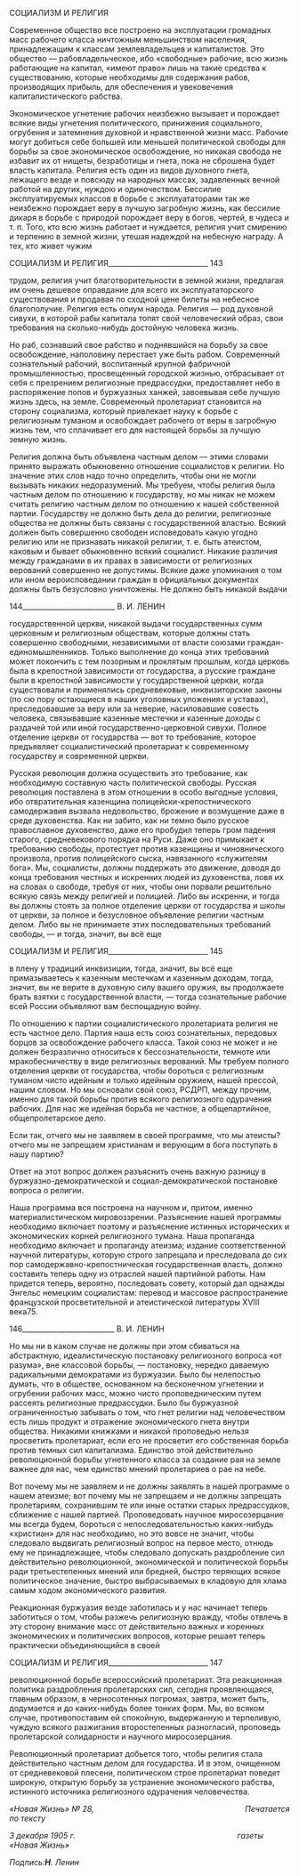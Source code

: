 СОЦИАЛИЗМ И РЕЛИГИЯ

Современное общество все построено на эксплуатации громадных масс рабочего класса ничтожным меньшинством населения, принадлежащим к классам землевладель­цев и капиталистов. Это общество — рабовладельческое, ибо «свободные» рабочие, всю жизнь работающие на капитал, «имеют право» лишь на такие средства к существо­ванию, которые необходимы для содержания рабов, производящих прибыль, для обес­печения и увековечения капиталистического рабства.

Экономическое угнетение рабочих неизбежно вызывает и порождает всякие виды угнетения политического, принижения социального, огрубения и затемнения духовной и нравственной жизни масс. Рабочие могут добиться себе большей или меньшей поли­тической свободы для борьбы за свое экономическое освобождение, но никакая свобо­да не избавит их от нищеты, безработицы и гнета, пока не сброшена будет власть капи­тала. Религия есть один из видов духовного гнета, лежащего везде и повсюду на народ­ных массах, задавленных вечной работой на других, нуждою и одиночеством. Бессилие эксплуатируемых классов в борьбе с эксплуататорами так же неизбежно порождает ве­ру в лучшую загробную жизнь, как бессилие дикаря в борьбе с природой порождает веру в богов, чертей, в чудеса и т. п. Того, кто всю жизнь работает и нуждается, религия учит смирению и терпению в земной жизни, утешая надеждой на небесную награду. А тех, кто живет чужим

  

СОЦИАЛИЗМ И РЕЛИГИЯ____________________________ 143

трудом, религия учит благотворительности в земной жизни, предлагая им очень деше­вое оправдание для всего их эксплуататорского существования и продавая по сходной цене билеты на небесное благополучие. Религия есть опиум народа. Религия — род ду­ховной сивухи, в которой рабы капитала топят свой человеческий образ, свои требова­ния на сколько-нибудь достойную человека жизнь.

Но раб, сознавший свое рабство и поднявшийся на борьбу за свое освобождение, на­половину перестает уже быть рабом. Современный сознательный рабочий, воспитан­ный крупной фабричной промышленностью, просвещенный городской жизнью, отбра­сывает от себя с презрением религиозные предрассудки, предоставляет небо в распо­ряжение попов и буржуазных ханжей, завоевывая себе лучшую жизнь здесь, на земле. Современный пролетариат становится на сторону социализма, который привлекает науку к борьбе с религиозным туманом и освобождает рабочего от веры в загробную жизнь тем, что сплачивает его для настоящей борьбы за лучшую земную жизнь.

Религия должна быть объявлена частным делом — этими словами принято выражать обыкновенно отношение социалистов к религии. Но значение этих слов надо точно оп­ределить, чтобы они не могли вызывать никаких недоразумений. Мы требуем, чтобы религия была частным делом по отношению к государству, но мы никак не можем счи­тать религию частным делом по отношению к нашей собственной партии. Государству не должно быть дела до религии, религиозные общества не должны быть связаны с го­сударственной властью. Всякий должен быть совершенно свободен исповедовать ка­кую угодно религию или не признавать никакой религии, т. е. быть атеистом, каковым и бывает обыкновенно всякий социалист. Никакие различия между гражданами в их правах в зависимости от религиозных верований совершенно не допустимы. Всякие даже упоминания о том или ином вероисповедании граждан в официальных докумен­тах должны быть безусловно уничтожены. Не должно быть никакой выдачи

  

144__________________________ В. И. ЛЕНИН

государственной церкви, никакой выдачи государственных сумм церковным и религи­озным обществам, которые должны стать совершенно свободными, независимыми от власти союзами граждан-единомышленников. Только выполнение до конца этих требо­ваний может покончить с тем позорным и проклятым прошлым, когда церковь была в крепостной зависимости от государства, а русские граждане были в крепостной зави­симости у государственной церкви, когда существовали и применялись средневековые, инквизиторские законы (по сю пору остающиеся в наших уголовных уложениях и уста­вах), преследовавшие за веру или за неверие, насиловавшие совесть человека, связы­вавшие казенные местечки и казенные доходы с раздачей той или иной государствен­но-церковной сивухи. Полное отделение церкви от государства — вот то требование, которое предъявляет социалистический пролетариат к современному государству и со­временной церкви.

Русская революция должна осуществить это требование, как необходимую состав­ную часть политической свободы. Русская революция поставлена в этом отношении в особо выгодные условия, ибо отвратительная казенщина полицейски-крепостнического самодержавия вызвала недовольство, брожение и возмущение даже в среде духовенст­ва. Как ни забито, как ни темно было русское православное духовенство, даже его про­будил теперь гром падения старого, средневекового порядка на Руси. Даже оно примы­кает к требованию свободы, протестует против казенщины и чиновнического произво­ла, против полицейского сыска, навязанного «служителям бога». Мы, социалисты, должны поддержать это движение, доводя до конца требования честных и искренних людей из духовенства, ловя их на словах о свободе, требуя от них, чтобы они порвали решительно всякую связь между религией и полицией. Либо вы искренни, и тогда вы должны стоять за полное отделение церкви от государства и школы от церкви, за пол­ное и безусловное объявление религии частным делом. Либо вы не принимаете этих последовательных требований свободы, — и тогда, значит, вы всё еще

  

СОЦИАЛИЗМ И РЕЛИГИЯ____________________________ 145

в плену у традиций инквизиции, тогда, значит, вы всё еще примазываетесь к казенным местечкам и казенным доходам, тогда, значит, вы не верите в духовную силу вашего оружия, вы продолжаете брать взятки с государственной власти, — тогда сознательные рабочие всей России объявляют вам беспощадную войну.

По отношению к партии социалистического пролетариата религия не есть частное дело. Партия наша есть союз сознательных, передовых борцов за освобождение рабоче­го класса. Такой союз не может и не должен безразлично относиться к бессознательно­сти, темноте или мракобесничеству в виде религиозных верований. Мы требуем полно­го отделения церкви от государства, чтобы бороться с религиозным туманом чисто идейным и только идейным оружием, нашей прессой, нашим словом. Но мы основали свой союз, РСДРП, между прочим, именно для такой борьбы против всякого религиоз­ного одурачения рабочих. Для нас же идейная борьба не частное, а общепартийное, общепролетарское дело.

Если так, отчего мы не заявляем в своей программе, что мы атеисты? отчего мы не запрещаем христианам и верующим в бога поступать в нашу партию?

Ответ на этот вопрос должен разъяснить очень важную разницу в буржуазно-демократической и социал-демократической постановке вопроса о религии.

Наша программа вся построена на научном и, притом, именно материалистическом мировоззрении. Разъяснение нашей программы необходимо включает поэтому и разъ­яснение истинных исторических и экономических корней религиозного тумана. Наша пропаганда необходимо включает и пропаганду атеизма; издание соответственной на­учной литературы, которую строго запрещала и преследовала до сих пор самодержав­но-крепостническая государственная власть, должно составить теперь одну из отраслей нашей партийной работы. Нам придется теперь, вероятно, последовать совету, который дал однажды Энгельс немецким социалистам: перевод и массовое распространение французской просветительной и атеистической литературы XVIII века75.

  

146__________________________ В. И. ЛЕНИН

Но мы ни в каком случае не должны при этом сбиваться на абстрактную, идеалисти­ческую постановку религиозного вопроса «от разума», вне классовой борьбы, — поста­новку, нередко даваемую радикальными демократами из буржуазии. Было бы нелепо­стью думать, что в обществе, основанном на бесконечном угнетении и огрубении рабо­чих масс, можно чисто проповедническим путем рассеять религиозные предрассудки. Было бы буржуазной ограниченностью забывать о том, что гнет религии над человече­ством есть лишь продукт и отражение экономического гнета внутри общества. Ника­кими книжками и никакой проповедью нельзя просветить пролетариат, если его не просветит его собственная борьба против темных сил капитализма. Единство этой дей­ствительно революционной борьбы угнетенного класса за создание рая на земле важнее для нас, чем единство мнений пролетариев о рае на небе.

Вот почему мы не заявляем и не должны заявлять в нашей программе о нашем ате­изме; вот почему мы не запрещаем и не должны запрещать пролетариям, сохранившим те или иные остатки старых предрассудков, сближение с нашей партией. Проповедо­вать научное миросозерцание мы всегда будем, бороться с непоследовательностью ка­ких-нибудь «христиан» для нас необходимо, но это вовсе не значит, чтобы следовало выдвигать религиозный вопрос на первое место, отнюдь ему не принадлежащее, чтобы следовало допускать раздробление сил действительно революционной, экономической и политической борьбы ради третьестепенных мнений или бредней, быстро теряющих всякое политическое значение, быстро выбрасываемых в кладовую для хлама самым ходом экономического развития.

Реакционная буржуазия везде заботилась и у нас начинает теперь заботиться о том, чтобы разжечь религиозную вражду, чтобы отвлечь в эту сторону внимание масс от действительно важных и коренных экономических и политических вопросов, которые решает теперь практически объединяющийся в своей

  

СОЦИАЛИЗМ И РЕЛИГИЯ____________________________ 147

революционной борьбе всероссийский пролетариат. Эта реакционная политика раз­дробления пролетарских сил, сегодня проявляющаяся, главным образом, в черносотен­ных погромах, завтра, может быть, додумается и до каких-нибудь более тонких форм. Мы, во всяком случае, противопоставим ей спокойную, выдержанную и терпеливую, чуждую всякого разжигания второстепенных разногласий, проповедь пролетарской со­лидарности и научного миросозерцания.

Революционный пролетариат добьется того, чтобы религия стала действительно ча­стным делом для государства. И в этом, очищенном от средневековой плесени, полити­ческом строе пролетариат поведет широкую, открытую борьбу за устранение экономи­ческого рабства, истинного источника религиозного одурачения человечества.

_«Новая Жизнь» № 28,                                                                     Печатается по тексту_

_3 декабря 1905 г.                                                                          газеты «Новая Жизнь»_

_Подпись:__Η__. Ленин_